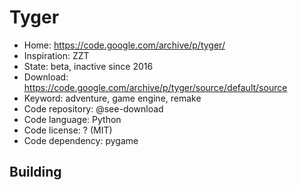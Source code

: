 # Tyger

- Home: https://code.google.com/archive/p/tyger/
- Inspiration: ZZT
- State: beta, inactive since 2016
- Download: https://code.google.com/archive/p/tyger/source/default/source
- Keyword: adventure, game engine, remake
- Code repository: @see-download
- Code language: Python
- Code license: ? (MIT)
- Code dependency: pygame

## Building
